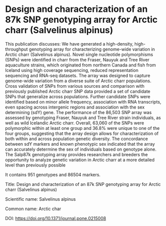 # Design and characterization of an 87k SNP genotyping array for Arctic charr (Salvelinus alpinus)

This publication discusses: We have generated a high-density, high-throughput genotyping array for characterizing genome-wide variation in Arctic charr (Salvelinus alpinus). Novel single nucleotide polymorphisms (SNPs) were identified in charr from the Fraser, Nauyuk and Tree River aquaculture strains, which originated from northern Canada and fish from Iceland using high coverage sequencing, reduced representation sequencing and RNA-seq datasets. The array was designed to capture genome-wide variation from a diverse suite of Arctic charr populations. Cross validation of SNPs from various sources and comparison with previously published Arctic charr SNP data provided a set of candidate SNPs that generalize across populations. Further candidate SNPs were identified based on minor allele frequency, association with RNA transcripts, even spacing across intergenic regions and association with the sex determining (sdY) gene. The performance of the 86,503 SNP array was assessed by genotyping Fraser, Nauyuk and Tree River strain individuals, as well as wild Icelandic Arctic charr. Overall, 63,060 of the SNPs were polymorphic within at least one group and 36.8% were unique to one of the four groups, suggesting that the array design allows for characterization of both within and across population genetic diversity. The concordance between sdY markers and known phenotypic sex indicated that the array can accurately determine the sex of individuals based on genotype alone. The Salp87k genotyping array provides researchers and breeders the opportunity to analyze genetic variation in Arctic charr at a more detailed level than previously possible

It contains 951 genotypes and 86504 markers.

Title: Design and characterization of an 87k SNP genotyping array for Arctic charr (Salvelinus alpinus)

Scientific name: Salvelinus alpinus

Common name: Arctic char

DOI: https://doi.org/10.1371/journal.pone.0215008


